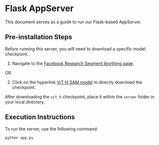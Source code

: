 # Flask AppServer

This document serves as a guide to run our Flask-based AppServer.

## Pre-installation Steps

Before running this server, you will need to download a specific model checkpoint. 

1. Navigate to the [Facebook Research Segment Anything page](https://github.com/facebookresearch/segment-anything#model-checkpoints).

OR

2. Click on the hyperlink [ViT-H SAM model](https://dl.fbaipublicfiles.com/segment_anything/sam_vit_h_4b8939.pth/) to directly download the checkpoint.

After downloading the `vit_h` checkpoint, place it within the `server` folder in your local directory.

## Execution Instructions

To run the server, use the following command:

```bash
python app.py
```